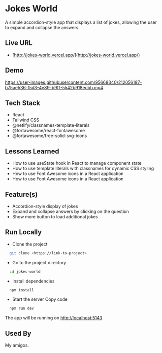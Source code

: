 # Jokes World

A simple accordion-style app that displays a list of jokes, allowing the user to expand and collapse the answers.

## Live URL

- [http://jokes-world.vercel.app/](http://jokes-world.vercel.app/)


## Demo



https://user-images.githubusercontent.com/95668340/212056187-b75ae536-f5d3-4e89-b9f1-5542b918ecbb.mp4



## Tech Stack

- React
- Tailwind CSS
- @netlify/classnames-template-literals
- @fortawesome/react-fontawesome
- @fortawesome/free-solid-svg-icons

## Lessons Learned

- How to use useState hook in React to manage component state
- How to use template literals with classnames for dynamic CSS styling
- How to use Font Awesome icons in a React application
- How to use Font Awesome icons in a React application

## Feature(s)

- Accordion-style display of jokes
- Expand and collapse answers by clicking on the question
- Show more button to load additional jokes

## Run Locally

- Clone the project

```bash
  git clone <https://link-to-project>
```

- Go to the project directory

```bash
  cd jokes-world
```

- Install dependencies

```bash
  npm install
```

- Start the server
  Copy code

```bash
  npm run dev
```

The app will be running on <http://localhost:5143>

## Used By

My amigos.
